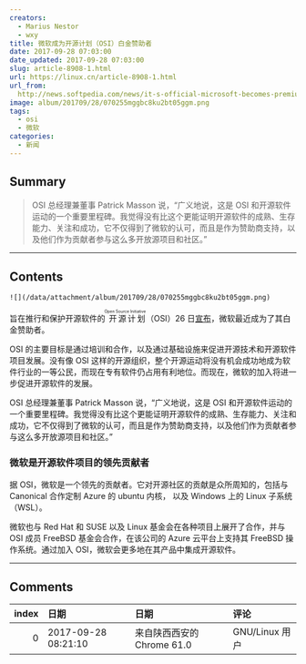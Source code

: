 ```yaml
---
creators:
  - Marius Nestor
  - wxy
title: 微软成为开源计划（OSI）白金赞助者
date: 2017-09-28 07:03:00
date_updated: 2017-09-28 07:03:00
slug: article-8908-1.html
url: https://linux.cn/article-8908-1.html
url_from: 
  http://news.softpedia.com/news/it-s-official-microsoft-becomes-premium-sponsor-of-the-open-source-initiative-517832.shtml
image: album/201709/28/070255mggbc8ku2bt05ggm.png
tags:
  - osi
  - 微软
categories:
  - 新闻
---
```


## Summary

> OSI 总经理兼董事 Patrick Masson 说，“广义地说，这是 OSI 和开源软件运动的一个重要里程碑。我觉得没有比这个更能证明开源软件的成熟、生存能力、关注和成功，它不仅得到了微软的认可，而且是作为赞助商支持，以及他们作为贡献者参与这么多开放源项目和社区。”

***

<!-- more -->

## Contents

`![](/data/attachment/album/201709/28/070255mggbc8ku2bt05ggm.png)`

旨在推行和保护开源软件的<ruby> 开源计划 <rp>  （ </rp> <rt>  Open Source Initiative </rt> <rp>  ） </rp></ruby>（OSI）26 日[宣布](https://opensource.org/node/901)，微软最近成为了其白金赞助者。

OSI 的主要目标是通过培训和合作，以及通过基础设施来促进开源技术和开源软件项目发展。没有像 OSI 这样的开源组织，整个开源运动将没有机会成功地成为软件行业的一等公民，而现在专有软件仍占用有利地位。而现在，微软的加入将进一步促进开源软件的发展。

OSI 总经理兼董事 Patrick Masson 说，“广义地说，这是 OSI 和开源软件运动的一个重要里程碑。我觉得没有比这个更能证明开源软件的成熟、生存能力、关注和成功，它不仅得到了微软的认可，而且是作为赞助商支持，以及他们作为贡献者参与这么多开放源项目和社区。”

### 微软是开源软件项目的领先贡献者

据 OSI，微软是一个领先的贡献者。它对开源社区的贡献是众所周知的，包括与 Canonical 合作定制 Azure 的 ubuntu 内核， 以及 Windows 上的 Linux 子系统（WSL）。

微软也与 Red Hat 和 SUSE 以及 Linux 基金会在各种项目上展开了合作，并与 OSI 成员 FreeBSD 基金会合作，在该公司的 Azure 云平台上支持其 FreeBSD 操作系统。通过加入 OSI，微软会更多地在其产品中集成开源软件。

***

## Comments

|   index | 日期                | 日期                                      | 评论                                          |
|--------:|:--------------------|:------------------------------------------|:----------------------------------------------|
|       0 | 2017-09-28 08:21:10 | 来自陕西西安的 Chrome 61.0|GNU/Linux 用户 | 不会又像当年搞DOS那样，用户喜欢了开始搞收费吧 |
